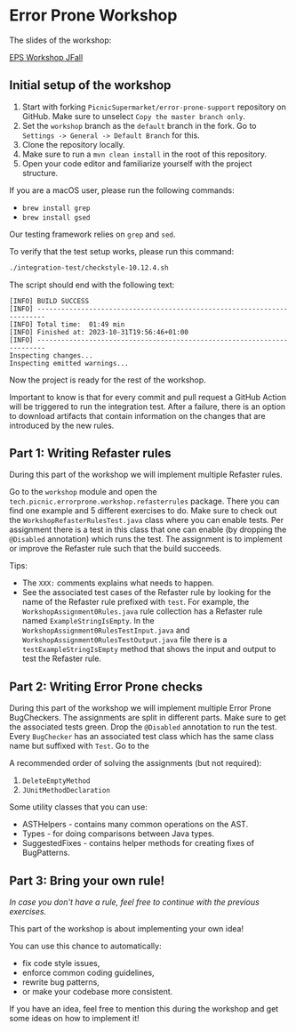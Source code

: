 # Error Prone Workshop

The slides of the workshop:

[EPS Workshop JFall][eps-workshop-jfall]

## Initial setup of the workshop

1. Start with forking `PicnicSupermarket/error-prone-support` repository on
   GitHub. Make sure to unselect `Copy the master branch only`.
2. Set the `workshop` branch as the `default` branch in the fork. Go to
   `Settings -> General -> Default Branch` for this.
3. Clone the repository locally.
4. Make sure to run a `mvn clean install` in the root of this repository.
5. Open your code editor and familiarize yourself with the project structure.

If you are a macOS user, please run the following commands:
* `brew install grep`
* `brew install gsed`

Our testing framework relies on `grep` and `sed`. 

To verify that the test setup works, please run this command:

```sh
./integration-test/checkstyle-10.12.4.sh
```

The script should end with the following text:
```
[INFO] BUILD SUCCESS
[INFO] ------------------------------------------------------------------------
[INFO] Total time:  01:49 min
[INFO] Finished at: 2023-10-31T19:56:46+01:00
[INFO] ------------------------------------------------------------------------
Inspecting changes...
Inspecting emitted warnings...
```

Now the project is ready for the rest of the workshop.

Important to know is that for every commit and pull request a GitHub Action
will be triggered to run the integration test. After a failure, there is an
option to download artifacts that contain information on the changes that are
introduced by the new rules.


## Part 1: Writing Refaster rules

During this part of the workshop we will implement multiple Refaster rules.

Go to the `workshop` module and open the
`tech.picnic.errorprone.workshop.refasterrules` package. There you can find one
example and 5 different exercises to do.
Make sure to check out the `WorkshopRefasterRulesTest.java` class where you can
enable tests. Per assignment there is a test in this class that one can enable
(by dropping the `@Disabled` annotation) which runs the test. The assignment is
to implement or improve the Refaster rule such that the build succeeds.

Tips:
* The `XXX:` comments explains what needs to happen.
* See the associated test cases of the Refaster rule by looking for the name of the Refaster rule
  prefixed with `test`. For example, the `WorkshopAssignment0Rules.java` rule collection has a Refaster rule named `ExampleStringIsEmpty`.
  In the `WorkshopAssignment0RulesTestInput.java` and `WorkshopAssignment0RulesTestOutput.java` file there is 
  a `testExampleStringIsEmpty` method that shows the input and output to test the Refaster rule.


## Part 2: Writing Error Prone checks

During this part of the workshop we will implement multiple Error Prone BugCheckers.
The assignments are split in different parts. Make sure to get the associated tests green. 
Drop the `@Disabled` annotation to run the test. Every `BugChecker` has an associated test class
which has the same class name but suffixed with `Test`. 
Go to the 

A recommended order of solving the assignments (but not required):
1. `DeleteEmptyMethod`
2. `JUnitMethodDeclaration`

Some utility classes that you can use:
* ASTHelpers - contains many common operations on the AST.
* Types - for doing comparisons between Java types.
* SuggestedFixes - contains helper methods for creating fixes of BugPatterns.

## Part 3: Bring your own rule!

_In case you don't have a rule, feel free to continue with the previous
exercises._

This part of the workshop is about implementing your own idea!

You can use this chance to automatically:
* fix code style issues,
* enforce common coding guidelines,
* rewrite bug patterns,
* or make your codebase more consistent.

If you have an idea, feel free to mention this during the workshop and get some
ideas on how to implement it!

[eps-workshop-jfall]: https://drive.google.com/file/d/14UiIZNJxpiFSnHNjXVAyvWex2WWXQ8Ln/view
